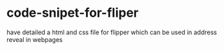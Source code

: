 # code-snipet-for-fliper
have detailed a html and css file for flipper which can be used in address reveal in webpages
